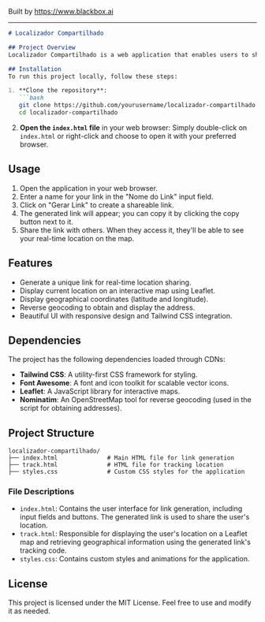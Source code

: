 
Built by https://www.blackbox.ai

---

```markdown
# Localizador Compartilhado

## Project Overview
Localizador Compartilhado is a web application that enables users to share their real-time location through generated links. With a focus on simplicity, the app allows users to create unique links that can be shared with friends or family. The app utilizes geolocation to display the user's current position on a map, providing additional context and information about the location.

## Installation
To run this project locally, follow these steps:

1. **Clone the repository**:
   ```bash
   git clone https://github.com/yourusername/localizador-compartilhado.git
   cd localizador-compartilhado
   ```
   
2. **Open the `index.html` file** in your web browser:
   Simply double-click on `index.html` or right-click and choose to open it with your preferred browser.

## Usage
1. Open the application in your web browser.
2. Enter a name for your link in the "Nome do Link" input field.
3. Click on "Gerar Link" to create a shareable link.
4. The generated link will appear; you can copy it by clicking the copy button next to it.
5. Share the link with others. When they access it, they'll be able to see your real-time location on the map.

## Features
- Generate a unique link for real-time location sharing.
- Display current location on an interactive map using Leaflet.
- Display geographical coordinates (latitude and longitude).
- Reverse geocoding to obtain and display the address.
- Beautiful UI with responsive design and Tailwind CSS integration.

## Dependencies
The project has the following dependencies loaded through CDNs:
- **Tailwind CSS**: A utility-first CSS framework for styling.
- **Font Awesome**: A font and icon toolkit for scalable vector icons.
- **Leaflet**: A JavaScript library for interactive maps.
- **Nominatim**: An OpenStreetMap tool for reverse geocoding (used in the script for obtaining addresses).

## Project Structure
```
localizador-compartilhado/
├── index.html              # Main HTML file for link generation
├── track.html              # HTML file for tracking location
├── styles.css              # Custom CSS styles for the application
```

### File Descriptions
- `index.html`: Contains the user interface for link generation, including input fields and buttons. The generated link is used to share the user's location.
- `track.html`: Responsible for displaying the user's location on a Leaflet map and retrieving geographical information using the generated link's tracking code.
- `styles.css`: Contains custom styles and animations for the application.

## License
This project is licensed under the MIT License. Feel free to use and modify it as needed.
```